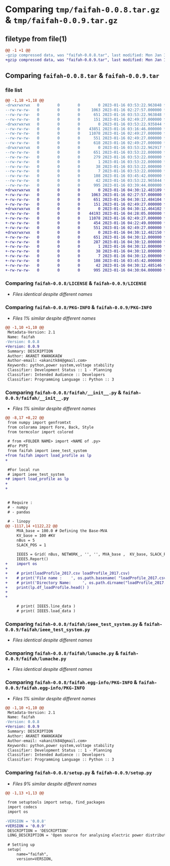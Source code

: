 # Comparing `tmp/faifah-0.0.8.tar.gz` & `tmp/faifah-0.0.9.tar.gz`

## filetype from file(1)

```diff
@@ -1 +1 @@
-gzip compressed data, was "faifah-0.0.8.tar", last modified: Mon Jan 16 03:53:22 2023, max compression
+gzip compressed data, was "faifah-0.0.9.tar", last modified: Mon Jan 16 04:30:12 2023, max compression
```

## Comparing `faifah-0.0.8.tar` & `faifah-0.0.9.tar`

### file list

```diff
@@ -1,18 +1,18 @@
-drwxrwxrwx   0        0        0        0 2023-01-16 03:53:22.963848 faifah-0.0.8/
--rw-rw-rw-   0        0        0     1063 2023-01-16 02:27:57.000000 faifah-0.0.8/LICENSE
--rw-rw-rw-   0        0        0      651 2023-01-16 03:53:22.963848 faifah-0.0.8/PKG-INFO
--rw-rw-rw-   0        0        0      151 2023-01-16 02:49:27.000000 faifah-0.0.8/README.md
-drwxrwxrwx   0        0        0        0 2023-01-16 03:53:22.935844 faifah-0.0.8/faifah/
--rw-rw-rw-   0        0        0    43851 2023-01-16 03:16:46.000000 faifah-0.0.8/faifah/__init__.py
--rw-rw-rw-   0        0        0    11078 2023-01-16 02:49:27.000000 faifah-0.0.8/faifah/ieee_test_system.py
--rw-rw-rw-   0        0        0      551 2023-01-16 02:49:27.000000 faifah-0.0.8/faifah/lumache.py
--rw-rw-rw-   0        0        0      618 2023-01-16 02:49:27.000000 faifah-0.0.8/faifah/test.py
-drwxrwxrwx   0        0        0        0 2023-01-16 03:53:22.962917 faifah-0.0.8/faifah.egg-info/
--rw-rw-rw-   0        0        0      651 2023-01-16 03:53:22.000000 faifah-0.0.8/faifah.egg-info/PKG-INFO
--rw-rw-rw-   0        0        0      279 2023-01-16 03:53:22.000000 faifah-0.0.8/faifah.egg-info/SOURCES.txt
--rw-rw-rw-   0        0        0        1 2023-01-16 03:53:22.000000 faifah-0.0.8/faifah.egg-info/dependency_links.txt
--rw-rw-rw-   0        0        0       38 2023-01-16 03:53:22.000000 faifah-0.0.8/faifah.egg-info/requires.txt
--rw-rw-rw-   0        0        0        7 2023-01-16 03:53:22.000000 faifah-0.0.8/faifah.egg-info/top_level.txt
--rw-rw-rw-   0        0        0      108 2023-01-16 03:45:42.000000 faifah-0.0.8/pyproject.toml
--rw-rw-rw-   0        0        0       42 2023-01-16 03:53:22.965844 faifah-0.0.8/setup.cfg
--rw-rw-rw-   0        0        0      995 2023-01-16 03:39:44.000000 faifah-0.0.8/setup.py
+drwxrwxrwx   0        0        0        0 2023-01-16 04:30:12.483109 faifah-0.0.9/
+-rw-rw-rw-   0        0        0     1063 2023-01-16 02:27:57.000000 faifah-0.0.9/LICENSE
+-rw-rw-rw-   0        0        0      651 2023-01-16 04:30:12.484104 faifah-0.0.9/PKG-INFO
+-rw-rw-rw-   0        0        0      151 2023-01-16 02:49:27.000000 faifah-0.0.9/README.md
+drwxrwxrwx   0        0        0        0 2023-01-16 04:30:12.464102 faifah-0.0.9/faifah/
+-rw-rw-rw-   0        0        0    44193 2023-01-16 04:28:05.000000 faifah-0.0.9/faifah/__init__.py
+-rw-rw-rw-   0        0        0    11078 2023-01-16 02:49:27.000000 faifah-0.0.9/faifah/ieee_test_system.py
+-rw-rw-rw-   0        0        0      454 2023-01-16 04:22:49.000000 faifah-0.0.9/faifah/load_profile.py
+-rw-rw-rw-   0        0        0      551 2023-01-16 02:49:27.000000 faifah-0.0.9/faifah/lumache.py
+drwxrwxrwx   0        0        0        0 2023-01-16 04:30:12.482150 faifah-0.0.9/faifah.egg-info/
+-rw-rw-rw-   0        0        0      651 2023-01-16 04:30:12.000000 faifah-0.0.9/faifah.egg-info/PKG-INFO
+-rw-rw-rw-   0        0        0      287 2023-01-16 04:30:12.000000 faifah-0.0.9/faifah.egg-info/SOURCES.txt
+-rw-rw-rw-   0        0        0        1 2023-01-16 04:30:12.000000 faifah-0.0.9/faifah.egg-info/dependency_links.txt
+-rw-rw-rw-   0        0        0       38 2023-01-16 04:30:12.000000 faifah-0.0.9/faifah.egg-info/requires.txt
+-rw-rw-rw-   0        0        0        7 2023-01-16 04:30:12.000000 faifah-0.0.9/faifah.egg-info/top_level.txt
+-rw-rw-rw-   0        0        0      108 2023-01-16 03:45:42.000000 faifah-0.0.9/pyproject.toml
+-rw-rw-rw-   0        0        0       42 2023-01-16 04:30:12.485146 faifah-0.0.9/setup.cfg
+-rw-rw-rw-   0        0        0      995 2023-01-16 04:30:04.000000 faifah-0.0.9/setup.py
```

### Comparing `faifah-0.0.8/LICENSE` & `faifah-0.0.9/LICENSE`

 * *Files identical despite different names*

### Comparing `faifah-0.0.8/PKG-INFO` & `faifah-0.0.9/PKG-INFO`

 * *Files 1% similar despite different names*

```diff
@@ -1,10 +1,10 @@
 Metadata-Version: 2.1
 Name: faifah
-Version: 0.0.8
+Version: 0.0.9
 Summary: DESCRIPTION
 Author: AKANIT KWANGKAEW
 Author-email: <akanitk84@gmail.com>
 Keywords: python,power system,voltage stability
 Classifier: Development Status :: 1 - Planning
 Classifier: Intended Audience :: Developers
 Classifier: Programming Language :: Python :: 3
```

### Comparing `faifah-0.0.8/faifah/__init__.py` & `faifah-0.0.9/faifah/__init__.py`

 * *Files 1% similar despite different names*

```diff
@@ -8,17 +8,22 @@
 from numpy import genfromtxt
 from colorama import Fore, Back, Style
 from termcolor import colored
 
 # from <FOLDER NAME> import <NAME of .py>
 #For PYPI
 from faifah import ieee_test_system
+from faifah import load_profile as lp
+
 
 #For local run
 # import ieee_test_system
+# import load_profile as lp
+
+
 
 
 # Require :
 # - numpy
 # - pandas
 
 # - linopy 
@@ -1117,14 +1122,22 @@
     MVA_base = 100.0 # Defining the Base-MVA
     KV_base = 100 #KV 
     nBus = 5
     SLACK_POS = 1
 
     IEEE5 = Grid( nBus, NETWORK_, '', '', MVA_base ,  KV_base, SLACK_POS )
     IEEE5.Report()
+    import os
+
+    # print(loadProfile_2017.csv loadProfile_2017.csv)
+    # print('File name :    ', os.path.basename( "loadProfile_2017.csv"))
+    # print('Directory Name:     ', os.path.dirname("loadProfile_2017.csv"))
+    print(lp.df_loadProfile.head() )
+
+
 
     # print( IEEE5.line_data )
     # print( IEEE5.load_data )
```

### Comparing `faifah-0.0.8/faifah/ieee_test_system.py` & `faifah-0.0.9/faifah/ieee_test_system.py`

 * *Files identical despite different names*

### Comparing `faifah-0.0.8/faifah/lumache.py` & `faifah-0.0.9/faifah/lumache.py`

 * *Files identical despite different names*

### Comparing `faifah-0.0.8/faifah.egg-info/PKG-INFO` & `faifah-0.0.9/faifah.egg-info/PKG-INFO`

 * *Files 1% similar despite different names*

```diff
@@ -1,10 +1,10 @@
 Metadata-Version: 2.1
 Name: faifah
-Version: 0.0.8
+Version: 0.0.9
 Summary: DESCRIPTION
 Author: AKANIT KWANGKAEW
 Author-email: <akanitk84@gmail.com>
 Keywords: python,power system,voltage stability
 Classifier: Development Status :: 1 - Planning
 Classifier: Intended Audience :: Developers
 Classifier: Programming Language :: Python :: 3
```

### Comparing `faifah-0.0.8/setup.py` & `faifah-0.0.9/setup.py`

 * *Files 9% similar despite different names*

```diff
@@ -1,13 +1,13 @@
 
 from setuptools import setup, find_packages
 import codecs
 import os
 
-VERSION = '0.0.8'
+VERSION = '0.0.9'
 DESCRIPTION = 'DESCRIPTION'
 LONG_DESCRIPTION = 'Open source for analysing electric power distribution system'
 
 # Setting up
 setup(
     name="faifah",
     version=VERSION,
```

